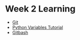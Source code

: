 # Week 2 Learning

- [Git](learning_git.md)
- [Python Variables Tutorial](../variables/variables_examples.py)
- [Gitbash ](learning_gitbash.md)